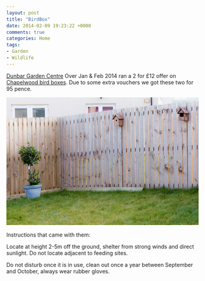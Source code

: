 ```yaml
---
layout: post
title: "BirdBox"
date: 2014-02-09 19:23:22 +0000
comments: true
categories: Home 
tags:
- Garden
- Wildlife
---
```


[Dunbar Garden Centre](http://www.dunbargardencentre.co.uk/) Over Jan & Feb 2014 ran 
a 2 for £12 offer on [Chapelwood bird boxes](http://www.chapelwoodwildlife.co.uk/Store/Category/Brands/Solus%20Brands/Chapelwood/Natural%20Range.aspx). Due to some extra vouchers we got these two for 95 pence.

![Bird Box](/images/Gardening/morganp-20140209-BirdBox-IMG_6740.jpg)

Instructions that came with them:

Locate at height 2-5m off the ground, shelter from strong winds and direct sunlight. Do not locate adjacent to feeding sites.

Do not disturb once it is in use, clean out once a year between September and October, always wear rubber gloves.
